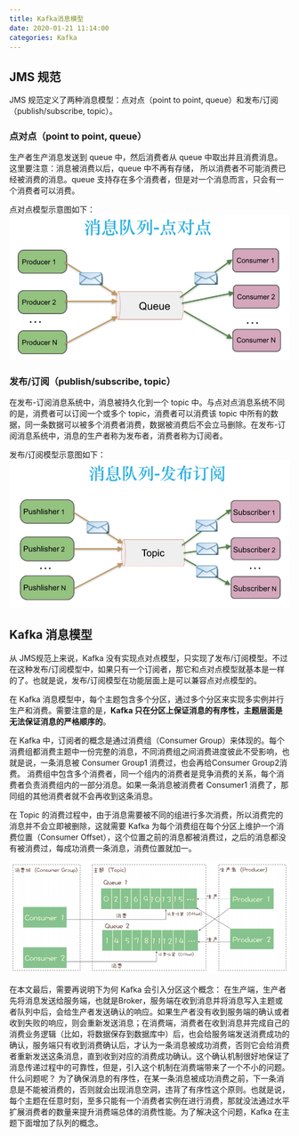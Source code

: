 ```yaml
---
title: Kafka消息模型
date: 2020-01-21 11:14:00
categories: Kafka
---
```

## JMS 规范
JMS 规范定义了两种消息模型：点对点（point to point, queue）和发布/订阅（publish/subscribe, topic）。

### 点对点（point to point, queue）
生产者生产消息发送到 queue 中，然后消费者从 queue 中取出并且消费消息。 这里要注意：消息被消费以后，queue 中不再有存储， 所以消费者不可能消费已经被消费的消息。queue 支持存在多个消费者，但是对一个消息而言，只会有一个消费者可以消费。

点对点模型示意图如下：
![消息模型-点对点](/images/kafka/消息模型-点对点.png)

### 发布/订阅（publish/subscribe, topic）
在发布-订阅消息系统中，消息被持久化到一个 topic 中。与点对点消息系统不同的是，消费者可以订阅一个或多个 topic，消费者可以消费该 topic 中所有的数据，同一条数据可以被多个消费者消费，数据被消费后不会立马删除。在发布-订阅消息系统中，消息的生产者称为发布者，消费者称为订阅者。

发布/订阅模型示意图如下：
![消息模型-发布订阅](/images/kafka/消息模型-发布订阅.png)

## Kafka 消息模型
从 JMS规范上来说，Kafka 没有实现点对点模型，只实现了发布/订阅模型。不过在这种发布/订阅模型中，如果只有一个订阅者，那它和点对点模型就基本是一样的了。也就是说，发布/订阅模型在功能层面上是可以兼容点对点模型的。

在 Kafka 消息模型中，每个主题包含多个分区，通过多个分区来实现多实例并行生产和消费。需要注意的是，**Kafka 只在分区上保证消息的有序性，主题层面是无法保证消息的严格顺序的**。

在 Kafka 中，订阅者的概念是通过消费组（Consumer Group）来体现的。每个消费组都消费主题中一份完整的消息，不同消费组之间消费进度彼此不受影响，也就是说，一条消息被 Consumer Group1 消费过，也会再给Consumer Group2消费。
消费组中包含多个消费者，同一个组内的消费者是竞争消费的关系，每个消费者负责消费组内的一部分消息。如果一条消息被消费者 Consumer1 消费了，那同组的其他消费者就不会再收到这条消息。

在 Topic 的消费过程中，由于消息需要被不同的组进行多次消费，所以消费完的消息并不会立即被删除，这就需要 Kafka 为每个消费组在每个分区上维护一个消费位置（Consumer Offset），这个位置之前的消息都被消费过，之后的消息都没有被消费过，每成功消费一条消息，消费位置就加一。

![Kafka消息模型](/images/kafka/Kafka消息模型.png)

在本文最后，需要再说明下为何 Kafka 会引入分区这个概念：
在生产端，生产者先将消息发送给服务端，也就是Broker，服务端在收到消息并将消息写入主题或者队列中后，会给生产者发送确认的响应。如果生产者没有收到服务端的确认或者收到失败的响应，则会重新发送消息；在消费端，消费者在收到消息并完成自己的消费业务逻辑（比如，将数据保存到数据库中）后，也会给服务端发送消费成功的确认，服务端只有收到消费确认后，才认为一条消息被成功消费，否则它会给消费者重新发送这条消息，直到收到对应的消费成功确认。这个确认机制很好地保证了消息传递过程中的可靠性，但是，引入这个机制在消费端带来了一个不小的问题。什么问题呢？
为了确保消息的有序性，在某一条消息被成功消费之前，下一条消息是不能被消费的，否则就会出现消息空洞，违背了有序性这个原则。也就是说，每个主题在任意时刻，至多只能有一个消费者实例在进行消费，那就没法通过水平扩展消费者的数量来提升消费端总体的消费性能。为了解决这个问题，Kafka 在主题下面增加了队列的概念。

